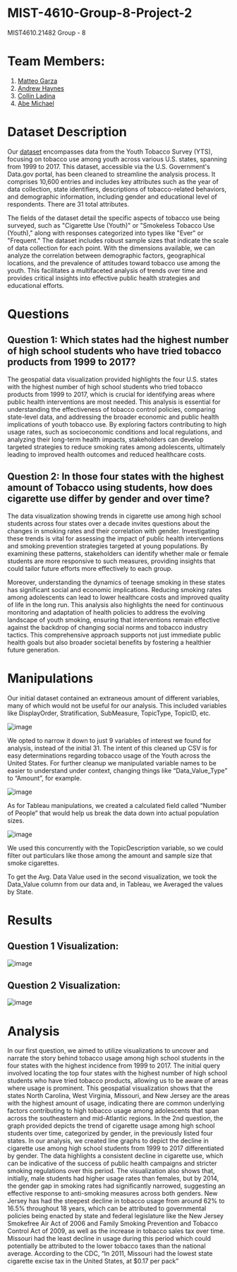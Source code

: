 # MIST-4610-Group-8-Project-2
MIST4610.21482 Group - 8

# Team Members:
1. [Matteo Garza](https://github.com/matteo101man)
2. [Andrew Haynes](https://github.com/AH171717)
3. [Collin Ladina](https://github.com/CollinLadina)
4. [Abe Michael](https://github.com/abemichael12)

# Dataset Description

Our [dataset](https://catalog.data.gov/dataset/youth-tobacco-survey-yts-data) encompasses data from the Youth Tobacco Survey (YTS), focusing on tobacco use among youth across various U.S. states, spanning from 1999 to 2017. This dataset, accessible via the U.S. Government's Data.gov portal, has been cleaned to streamline the analysis process. It comprises 10,600 entries and includes key attributes such as the year of data collection, state identifiers, descriptions of tobacco-related behaviors, and demographic information, including gender and educational level of respondents. There are 31 total attributes.

The fields of the dataset detail the specific aspects of tobacco use being surveyed, such as "Cigarette Use (Youth)" or "Smokeless Tobacco Use (Youth)," along with responses categorized into types like "Ever" or "Frequent." The dataset includes robust sample sizes that indicate the scale of data collection for each point. With the dimensions available, we can analyze the correlation between demographic factors, geographical locations, and the prevalence of attitudes toward tobacco use among the youth. This facilitates a multifaceted analysis of trends over time and provides critical insights into effective public health strategies and educational efforts.

# Questions

## Question 1: Which states had the highest number of high school students who have tried tobacco products from 1999 to 2017?

The geospatial data visualization provided highlights the four U.S. states with the highest number of high school students who tried tobacco products from 1999 to 2017, which is crucial for identifying areas where public health interventions are most needed. This analysis is essential for understanding the effectiveness of tobacco control policies, comparing state-level data, and addressing the broader economic and public health implications of youth tobacco use. By exploring factors contributing to high usage rates, such as socioeconomic conditions and local regulations, and analyzing their long-term health impacts, stakeholders can develop targeted strategies to reduce smoking rates among adolescents, ultimately leading to improved health outcomes and reduced healthcare costs.

## Question 2: In those four states with the highest amount of Tobacco using students, how does cigarette use differ by gender and over time? 

The data visualization showing trends in cigarette use among high school students across four states over a decade invites questions about the changes in smoking rates and their correlation with gender. Investigating these trends is vital for assessing the impact of public health interventions and smoking prevention strategies targeted at young populations. By examining these patterns, stakeholders can identify whether male or female students are more responsive to such measures, providing insights that could tailor future efforts more effectively to each group.

Moreover, understanding the dynamics of teenage smoking in these states has significant social and economic implications. Reducing smoking rates among adolescents can lead to lower healthcare costs and improved quality of life in the long run. This analysis also highlights the need for continuous monitoring and adaptation of health policies to address the evolving landscape of youth smoking, ensuring that interventions remain effective against the backdrop of changing social norms and tobacco industry tactics. This comprehensive approach supports not just immediate public health goals but also broader societal benefits by fostering a healthier future generation.

# Manipulations
Our initial dataset contained an extraneous amount of different variables, many of which would not be useful for our analysis. This included variables like DisplayOrder, Stratification, SubMeasure, TopicType, TopicID, etc.

![image](https://github.com/AH171717/MIST-4610-Group-8-Project-2/assets/128336029/5db25c77-2b44-46c8-9970-035dc15292e7)

We opted to narrow it down to just 9 variables of interest we found for analysis, instead of the initial 31. The intent of this cleaned up CSV is for easy determinations regarding tobacco usage of the Youth across the United States. For further cleanup we manipulated variable names to be easier to understand under context, changing things like “Data_Value_Type”  to “Amount”, for example. 

![image](https://github.com/AH171717/MIST-4610-Group-8-Project-2/assets/128336029/6e1aee8e-d7f3-4d74-a09e-3abbba53a180)

As for Tableau manipulations, we created a calculated field called “Number of People” that would help us break the data down into actual population sizes. 

![image](https://github.com/AH171717/MIST-4610-Group-8-Project-2/assets/128336029/cfb304d1-11ba-42e0-bd34-4d55c5479717)

We used this concurrently with the TopicDescription variable, so we could filter out particulars like those among the amount and sample size that smoke cigarettes.

To get the Avg. Data Value used in the second visualization, we took the Data_Value column from our data and, in Tableau, we Averaged the values by State.

# Results

## Question 1 Visualization:
![image](https://github.com/AH171717/MIST-4610-Group-8-Project-2/assets/163201574/0befac04-f165-476a-a35f-08d5bb27a125)


## Question 2 Visualization:
![image](https://github.com/AH171717/MIST-4610-Group-8-Project-2/assets/163201574/86225d22-e621-4b01-bdad-87f698f68290)


# Analysis
In our first question, we aimed to utilize visualizations to uncover and narrate the story behind tobacco usage among high school students in the four states with the highest incidence from 1999 to 2017. The initial query involved locating the top four states with the highest number of high school students who have tried tobacco products, allowing us to be aware of areas where usage is prominent. This geospatial visualization shows that the states North Carolina, West Virginia, Missouri, and New Jersey are the areas with the highest amount of usage, indicating there are common underlying factors contributing to high tobacco usage among adolescents that span across the southeastern and mid-Atlantic regions.
In the 2nd question, the graph provided depicts the trend of cigarette usage among high school students over time, categorized by gender, in the previously listed four states. In our analysis, we created line graphs to depict the decline in cigarette use among high school students from 1999 to 2017 differentiated by gender. The data highlights a consistent decline in cigarette use, which can be indicative of the success of public health campaigns and stricter smoking regulations over this period. The visualization also shows that, initially, male students had higher usage rates than females, but by 2014, the gender gap in smoking rates had significantly narrowed, suggesting an effective response to anti-smoking measures across both genders. New Jersey has had the steepest decline in tobacco usage from around 62% to 16.5% throughout 18 years, which can be attributed to governmental policies being enacted by state and federal legislature like the New Jersey Smokefree Air Act of 2006 and Family Smoking Prevention and Tobacco Control Act of 2009, as well as the increase in tobacco sales tax over time. Missouri had the least decline in usage during this period which could potentially be attributed to the lower tobacco taxes than the national average. According to the CDC, “In 2011, Missouri had the lowest state cigarette excise tax in the United States, at $0.17 per pack” 
